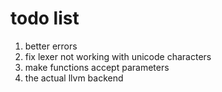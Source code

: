 # todo list
1. better errors
2. fix lexer not working with unicode characters
3. make functions accept parameters
4. the actual llvm backend

